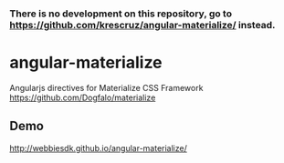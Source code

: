 ### There is no development on this repository, go to https://github.com/krescruz/angular-materialize/ instead. 



angular-materialize
===================

Angularjs directives for Materialize CSS Framework https://github.com/Dogfalo/materialize

## Demo

http://webbiesdk.github.io/angular-materialize/
